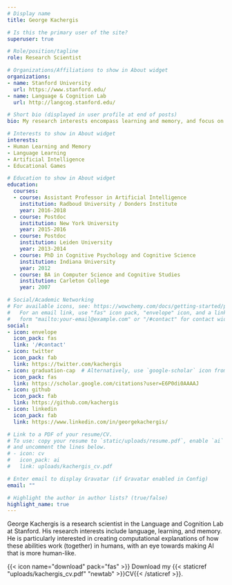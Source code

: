 ```yaml
---
# Display name
title: George Kachergis

# Is this the primary user of the site?
superuser: true

# Role/position/tagline
role: Research Scientist

# Organizations/Affiliations to show in About widget
organizations:
- name: Stanford University
  url: https://www.stanford.edu/
- name: Language & Cognition Lab
  url: http://langcog.stanford.edu/

# Short bio (displayed in user profile at end of posts)
bio: My research interests encompass learning and memory, and focus on how they enable us to use the greatest human technology--language.

# Interests to show in About widget
interests:
- Human Learning and Memory
- Language Learning
- Artificial Intelligence
- Educational Games

# Education to show in About widget
education:
  courses:
  - course: Assistant Professor in Artificial Intelligence
    institution: Radboud University / Donders Institute
    year: 2016-2018
  - course: Postdoc
    institution: New York University
    year: 2015-2016
  - course: Postdoc
    institution: Leiden University
    year: 2013-2014
  - course: PhD in Cognitive Psychology and Cognitive Science
    institution: Indiana University
    year: 2012
  - course: BA in Computer Science and Cognitive Studies
    institution: Carleton College
    year: 2007

# Social/Academic Networking
# For available icons, see: https://wowchemy.com/docs/getting-started/page-builder/#icons
#   For an email link, use "fas" icon pack, "envelope" icon, and a link in the
#   form "mailto:your-email@example.com" or "/#contact" for contact widget.
social:
- icon: envelope
  icon_pack: fas
  link: '/#contact'
- icon: twitter
  icon_pack: fab
  link: https://twitter.com/kachergis
- icon: graduation-cap  # Alternatively, use `google-scholar` icon from `ai` icon pack
  icon_pack: fas
  link: https://scholar.google.com/citations?user=E6P0di0AAAAJ
- icon: github
  icon_pack: fab
  link: https://github.com/kachergis
- icon: linkedin
  icon_pack: fab
  link: https://www.linkedin.com/in/georgekachergis/

# Link to a PDF of your resume/CV.
# To use: copy your resume to `static/uploads/resume.pdf`, enable `ai` icons in `params.toml`, 
# and uncomment the lines below.
# - icon: cv
#   icon_pack: ai
#   link: uploads/kachergis_cv.pdf

# Enter email to display Gravatar (if Gravatar enabled in Config)
email: ""

# Highlight the author in author lists? (true/false)
highlight_name: true
---
```


George Kachergis is a research scientist in the Language and Cognition Lab at Stanford. His research interests include language, learning, and memory. He is particularly interested in creating computational explanations of how these abilities work (together) in humans, with an eye towards making AI that is more human-like.

{{< icon name="download" pack="fas" >}} Download my {{< staticref "uploads/kachergis_cv.pdf" "newtab" >}}CV{{< /staticref >}}.
